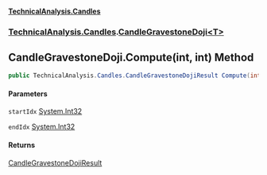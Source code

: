 #### [TechnicalAnalysis.Candles](TechnicalAnalysis.Candles.md 'TechnicalAnalysis.Candles')
### [TechnicalAnalysis.Candles](TechnicalAnalysis.Candles.md#TechnicalAnalysis.Candles 'TechnicalAnalysis.Candles').[CandleGravestoneDoji&lt;T&gt;](CandleGravestoneDoji_T_.md 'TechnicalAnalysis.Candles.CandleGravestoneDoji<T>')

## CandleGravestoneDoji<T>.Compute(int, int) Method

```csharp
public TechnicalAnalysis.Candles.CandleGravestoneDojiResult Compute(int startIdx, int endIdx);
```
#### Parameters

<a name='TechnicalAnalysis.Candles.CandleGravestoneDoji_T_.Compute(int,int).startIdx'></a>

`startIdx` [System.Int32](https://docs.microsoft.com/en-us/dotnet/api/System.Int32 'System.Int32')

<a name='TechnicalAnalysis.Candles.CandleGravestoneDoji_T_.Compute(int,int).endIdx'></a>

`endIdx` [System.Int32](https://docs.microsoft.com/en-us/dotnet/api/System.Int32 'System.Int32')

#### Returns
[CandleGravestoneDojiResult](CandleGravestoneDojiResult.md 'TechnicalAnalysis.Candles.CandleGravestoneDojiResult')